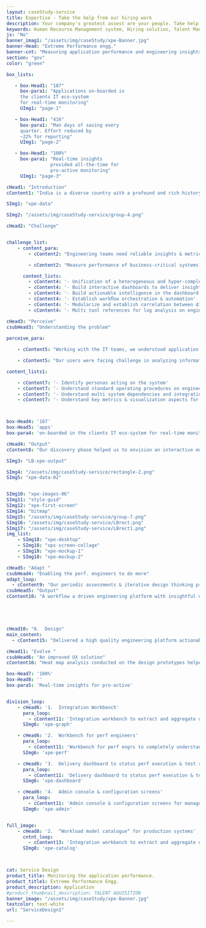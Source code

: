 ```yaml
---
layout: caseStudy-service
title: Expertise - Take the help from our hiring work
description: Your company's greatest assest are your people. Take help our hiring experts to recruit the best desired talents.
keywords: Human Recourse Management system, Hiring solution, Talent Management Software, Application Tracking System, AI-Enabled, Recruitment Management software, recruitment system, Talent CRM, HR Software, Bangalore, India
js: "No"
banner_imag1: "/assets/img/caseStudy/xpe-Banner.jpg"
banner-Head: "Extreme Performance engg."
banner-cnt: "Measuring application performance and engineering insights for production readiness"
section: "gov"
color: "green"

box_lists:

   - box-Head1: "187"
     box-para1: "Applications on-boarded in
     the clients IT eco-system
     for real-time monitoring"
     UImg1: "page-1"

   - box-Head1: "416"
     box-para1: "Man days of saving every
     quarter. Effort reduced by
     ~22% for reporting"
     UImg1: "page-2"

   - box-Head1: "100%"
     box-para1: "Real-time insights
                provided all-the-time for
                pro-active monitoring"
     UImg1: "page-3"

cHead1: "Introduction"
cContent1: "India is a diverse country with a profound and rich history. With centuries of invasion and trading with foreign people, India has now become a cultural boiling pot of the sight, sound and people. With the country ushering in the new century by being at the edge of business and technology, the culture aspect is still deep rooted in the people who embrace and celebrate festivals with vigor. "

SImg1: "xpe-data"

SImg2: "/assets/img/caseStudy-service/group-4.png"

cHead2: "Challenge"


challenge_list:
    - content_para:
        - cContent2: "Engineering teams need reliable insights & metrics to qualify and promote their enterprise applications into production system, enabling the business teams to run their daily operations."

        - cContent2: "Measure performance of business-critical systems, build a collaborative engineering platform for different teams to participate and validate production ready applications."

      content_lists:
        - cContent4: '- Unification of a heterogeneous and hyper-complex eco-system'
        - cContent4: '- Build interactive dashboards to deliver insights & metrics'
        - cContent4: '- Build actionable intelligence in the dashboard'
        - cContent4: '- Establish workﬂow orchestration & automation'
        - cContent4: '- Modularize and establish correlation between different components'
        - cContent4: '- Multi tool references for log analysis on engineering performance'

cHead3: "Perceive"
csubHead3: "Understanding the problem"
 
perceive_para:

    - cContent5: "Working with the IT teams, we understood application development is not the only activity the IT teams involve into. There are multiple supporting activities that need to get into the delivery process for promoting a production ready software."

    - cContent5: "Our users were facing challenge in analyzing information from multiple sources, they wanted a single reference for monitoring and measuring the application performance. We were challenged to deliver a simple actionable engineering dashboard to configure, run & validate the application for performance and stability. We had do the following"

content_lists1:

    - cContent7: '- Identify personas acting on the system'
    - cContent7: '- Understand standard operating procedures on engineering activities '
    - cContent7: '- Understand multi system dependencies and integration pain-points'
    - cContent7: '- Understand key metrics & visualization aspects for user friendliness'



box-Head4: '187'
box-Head5: 'apps'
box-para4: 'on-boarded in the clients IT eco-system for real-time monitoring'

cHead4: "Output"
cContent8: "Our discovery phase helped us to envision an interactive engineering platform and to orchestrate the product behavior for adoption by tech teams."

SImg3: "LB-xpe-output"

SImg4: "/assets/img/caseStudy-service/rectangle-2.png"
SImg5: "xpe-data-02"


SImg10: "xpe-images-06"
SImg11: "style-guid"
SImg12: "xpe-first-screen"
SImg14: "bitmap"
SImg15: "/assets/img/caseStudy-service/group-7.png"
SImg16: "/assets/img/caseStudy-service/LBrect.png"
SImg17: "/assets/img/caseStudy-service/LBrect1.png"
img_list:
    - SImg18: "xpe-desktop"
    - SImg18: "xps-screen-collage"
    - SImg18: "xpe-mockup-1"
    - SImg18: "xpe-mockup-2"

cHead5: "Adapt "
csubHead4: "Enabling the perf. engineers to do more"
adapt_loop:
  - cContent9: "Our periodic assessments & iterative design thinking process equipped us to understand the engineering mind of the tech teams, we were able nail down the following scope and objectives"
csubHead5: "Output"
cContent10: "A workflow a driven engineering platform with insightful dashboard for measuring the application performance and stability."





cHead10: "6.  Design"
main_content:
  - cContent15: "Delivered a high quality engineering platform actionable for the performance engineers, insightful for the project management teams to access risk of delivery & data-driven for the executive teams to measure product quality."

cHead11: "Evolve "
csubHead6: "An improved UX solution"
cContent16: "Heat map analysis conducted on the design prototypes helped us to continuously iterate the product and we were able to deliver what the engineering teams needed."

box-Head7: '100%'
box-Head8: ''
box-para5: 'Real-time insights for pro-active'


division_loop:
    - cHead6: '1.  Integration Workbench'
      para_loop:
        - cContent11: 'Integration workbench to extract and aggregate data from multiple systems for WLM, workbench and dashboard.'
      SImg6: 'xpe-graph'

    - cHead6: '2.  Workbench for perf engineers'
      para_loop:
        - cContent11: 'Workbench for perf engrs to completely understand AUT w.r.t business and infrastructure workload and its usage pattern for WLM.'
      SImg6: 'xpe-perf'

    - cHead6: '3.  Delivery dashboard to status perf execution & test results'
      para_loop:
        - cContent11: 'Delivery dashboard to status perf execution & test results for project teams & executives.'
      SImg6: 'xpe-dashboard'

    - cHead6: '4.  Admin console & configuration screens'
      para_loop:
        - cContent11: 'Admin console & configuration screens for management.'
      SImg6: 'xpe-admin'


full_image:
    - cHead8: '2.  “Workload model catalogue” for production systems'
      cntnt_loop:
        - cContent13: 'Integration workbench to extract and aggregate data from multiple systems for WLM, workbench and dashboard.'
      SImg8: 'xpe-catalog'



cat: Service Design
product_title: Monitoring the application performance.
product_title1: Extreme Performance Engg.
product_description: Application
#product_thumbnail_description: TALENT AQUISITION
banner_image: "/assets/img/caseStudy/xpe-Banner.jpg"
textcolor: text-white
url: "ServiceDesign1"

---
```

